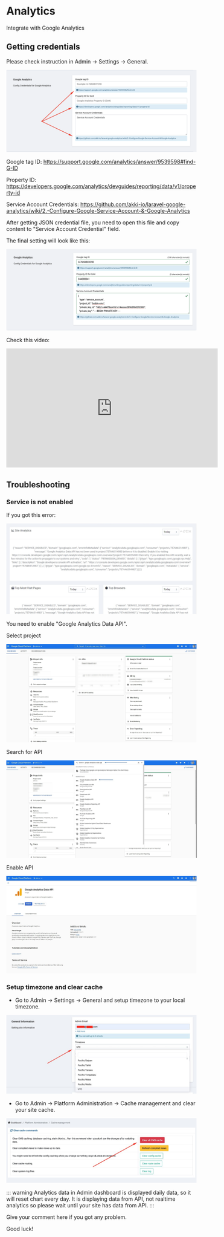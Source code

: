# Analytics

Integrate with Google Analytics

## Getting credentials

Please check instruction in Admin -> Settings -> General.

![Instructions](_images/analytics/analytics-instruction.png)

Google tag ID: https://support.google.com/analytics/answer/9539598#find-G-ID

Property ID: https://developers.google.com/analytics/devguides/reporting/data/v1/property-id

Service Account Credentials: https://github.com/akki-io/laravel-google-analytics/wiki/2.-Configure-Google-Service-Account-&-Google-Analytics

After getting JSON credential file, you need to open this file and copy content to "Service Account Credential" field.

The final setting will look like this:

![Demo settings](_images/analytics/analytics-demo-settings.png)

Check this video:

<iframe width="560" height="315" src="https://www.youtube.com/embed/2q7ufd8W8WI?si=XZnYcfZ55vg2WgSg" title="YouTube video player" frameborder="0" allow="accelerometer; autoplay; clipboard-write; encrypted-media; gyroscope; picture-in-picture; web-share" allowfullscreen></iframe>

## Troubleshooting

### Service is not enabled

If you got this error:

![Image](_images/analytics/analytics-service-not-enabled.png)

You need to enable "Google Analytics Data API".

Select project

![Image](_images/analytics/analytics-select-project.png)

Search for API

![Image](_images/analytics/analytics-select-api.png)

Enable API

![Image](_images/analytics/analytics-enable-api.png)

### Setup timezone and clear cache

- Go to Admin -> Settings -> General and setup timezone to your local timezone.

![Image](_images/analytics/analytics-timezone.png)

- Go to Admin -> Platform Administration -> Cache management and clear your site cache.

![Image](_images/analytics/analytics-cache.png)

::: warning
Analytics data in Admin dashboard is displayed daily data, so it will reset chart every day. It is displaying data from
API, not realtime analytics so please wait until your site has data from API.
:::

Give your comment here if you got any problem.

Good luck!
